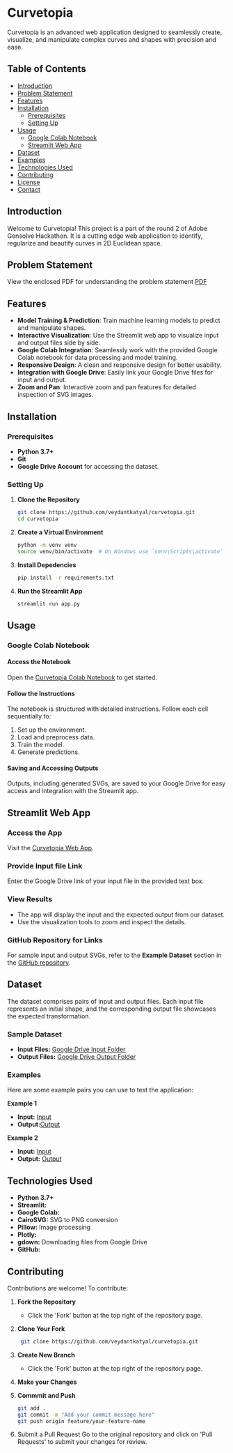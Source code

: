 # Curvetopia

Curvetopia is an advanced web application designed to seamlessly create, visualize, and manipulate complex curves and shapes with precision and ease.

## Table of Contents

- [Introduction](#introduction)
- [Problem Statement](#problem-statement)
- [Features](#features)
- [Installation](#installation)
  - [Prerequisites](#prerequisites)
  - [Setting Up](#setting-up)
- [Usage](#usage)
  - [Google Colab Notebook](#google-colab-notebook)
  - [Streamlit Web App](#streamlit-web-app)
- [Dataset](#dataset)
- [Examples](#examples)
- [Technologies Used](#technologies-used)
- [Contributing](#contributing)
- [License](#license)
- [Contact](#contact)

## Introduction

Welcome to Curvetopia! This project is a part of the round 2 of Adobe Gensolve Hackathon. It is a cutting edge web application to identify, regularize and beautify curves in 2D Euclidean space.

## Problem Statement

View the enclosed PDF for understanding the problem statement
[PDF](https://drive.google.com/file/d/1SLqlw6CdDyNZARHDdFShJlumgSMbRN2h/view?usp=sharing)



## Features

- **Model Training & Prediction**: Train machine learning models to predict and manipulate shapes.
- **Interactive Visualization**: Use the Streamlit web app to visualize input and output files side by side.
- **Google Colab Integration**: Seamlessly work with the provided Google Colab notebook for data processing and model training.
- **Responsive Design**: A clean and responsive design for better usability.
- **Integration with Google Drive**: Easily link your Google Drive files for input and output.
- **Zoom and Pan**: Interactive zoom and pan features for detailed inspection of SVG images.

## Installation

### Prerequisites

- **Python 3.7+** 
- **Git** 
- **Google Drive Account** for accessing the dataset.

### Setting Up

1. **Clone the Repository**

   ```bash
   git clone https://github.com/veydantkatyal/curvetopia.git
   cd curvetopia
2. **Create a Virtual Environment**

   ```bash
   python -m venv venv
   source venv/bin/activate  # On Windows use `venv\Scripts\activate`
3. **Install Depedencies**

   ```bash
   pip install -r requirements.txt
4. **Run the Streamlit App**

   ```bash
   streamlit run app.py
## Usage

### Google Colab Notebook

#### Access the Notebook

Open the [Curvetopia Colab Notebook](https://colab.research.google.com/drive/1Wu4HmXblaEB24dGmTsX60mRvWZUq3PEC?usp=sharing) to get started.

#### Follow the Instructions

The notebook is structured with detailed instructions. Follow each cell sequentially to:

1. Set up the environment.
2. Load and preprocess data.
3. Train the model.
4. Generate predictions.

#### Saving and Accessing Outputs

Outputs, including generated SVGs, are saved to your Google Drive for easy access and integration with the Streamlit app.

## Streamlit Web App

### Access the App

Visit the [Curvetopia Web App](https://curvetopia.onrender.com).

### Provide Input file Link

Enter the Google Drive link of your input file in the provided text box.

### View Results

- The app will display the input and the expected output from our dataset.
- Use the visualization tools to zoom and inspect the details.

### GitHub Repository for Links

For sample input and output SVGs, refer to the **Example Dataset** section in the [GitHub repository](https://github.com/veydantkatyal/Curvetopia).

## Dataset

The dataset comprises pairs of input and output files. Each input file represents an initial shape, and the corresponding output file showcases the expected transformation.

### Sample Dataset

- **Input Files:** [Google Drive Input Folder](https://drive.google.com/drive/folders/1HhsnrRtZZQ7e0KAz_QcvUpWCMAI_gBXU?usp=sharing)
- **Output Files:** [Google Drive Output Folder](https://drive.google.com/drive/folders/1Uyq27oWASkiqtjSkbdl_wGH_zr6uL791?usp=sharing)

### Examples

Here are some example pairs you can use to test the application:

**Example 1**
- **Input:** [Input](https://drive.google.com/file/d/1MLtwF0Hsq9RuVKbzuT649tQKda0frdDz/view?usp=sharin)
- **Output:**[Output](https://drive.google.com/file/d/1kJ3lMqjE74Eg9YAaamyhqet_nP0NdpMX/view?usp=sharing)

**Example 2**
- **Input:** [Input](https://drive.google.com/file/d/1U4hl7m-KPMvqShjwvkqS-9t_85u-_QHd/view?usp=sharing)
- **Output:** [Output](https://drive.google.com/file/d/1L76izM3jr-g_qMYKzk6NtbXL2KbuGoA-/view?usp=sharing)


## Technologies Used

- **Python 3.7+**
- **Streamlit:** 
- **Google Colab:** 
- **CairoSVG:** SVG to PNG conversion
- **Pillow:** Image processing
- **Plotly:** 
- **gdown:** Downloading files from Google Drive
- **GitHub:**

## Contributing

Contributions are welcome! To contribute:

1. **Fork the Repository**
   - Click the 'Fork' button at the top right of the repository page.

2. **Clone Your Fork**
   ```bash
    git clone https://github.com/veydantkatyal/curvetopia.git
3. **Create New Branch**
   - Click the 'Fork' button at the top right of the repository page.

4. **Make your Changes**

4. **Commmit and Push**
   ```bash
   git add .
   git commit -m "Add your commit message here"
   git push origin feature/your-feature-name

5. Submit a Pull Request
Go to the original repository and click on 'Pull Requests' to submit your changes for review.
